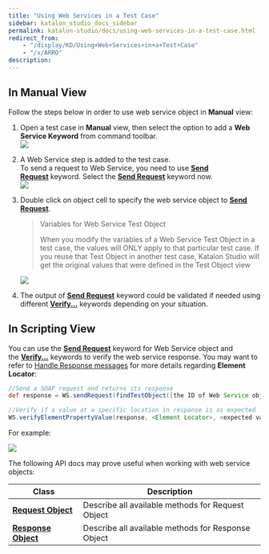 ```yaml
---
title: "Using Web Services in a Test Case" 
sidebar: katalon_studio_docs_sidebar
permalink: katalon-studio/docs/using-web-services-in-a-test-case.html 
redirect_from:
    - "/display/KD/Using+Web+Services+in+a+Test+Case"
    - "/x/ARRO"
description: 
---
```

In Manual View
--------------

Follow the steps below in order to use web service object in **Manual** view:

1.  Open a test case in **Manual** view, then select the option to add a **Web Service Keyword** from command toolbar.  
    ![](../../images/katalon-studio/docs/using-web-services-in-a-test-case/image2017-6-30-203A493A48.png)  
      
    
2.  A Web Service step is added to the test case.   
    To send a request to Web Service, you need to use **[Send Request](/display/KD/%5BWS%5D+Send+Request)** keyword. Select the **[Send Request](/display/KD/%5BWS%5D+Send+Request)** keyword now.  
    ![](../../images/katalon-studio/docs/using-web-services-in-a-test-case/image2018-8-23-163A583A44.png)  
      
    
3.  Double click on object cell to specify the web service object to **[Send Request](/display/KD/%5BWS%5D+Send+Request)**.
    
    > Variables for Web Service Test Object
    > 
    > When you modify the variables of a Web Service Test Object in a test case, the values will ONLY apply to that particular test case. If you reuse that Test Object in another test case, Katalon Studio will get the original values that were defined in the Test Object view
    
      
    ![](../../images/katalon-studio/docs/using-web-services-in-a-test-case/image2018-8-23-163A353A40.png)  
      
    
4.  The output of **[Send Request](/display/KD/%5BWS%5D+Send+Request)** keyword could be validated if needed using different **[Verify...](/display/KD/Web+Service)** keywords depending on your situation.  
      
    

In Scripting View
-----------------

You can use the **[Send Request](/display/KD/%5BWS%5D+Send+Request)** keyword for Web Service object and the **[Verify...](/display/KD/Web+Service)** keywords to verify the web service response. You may want to refer to [Handle Response messages](#UsingWebServicesinaTestCase-HandleResponsemessages) for more details regarding **Element Locator**:

```groovy
//Send a SOAP request and returns its response
def response = WS.sendRequest(findTestObject([the ID of Web Service object]))

//Verify if a value at a specific location in response is as expected
WS.verifyElementPropertyValue(response, <Element Locator>, <expected value>)
```

For example:

![](../../images/katalon-studio/docs/using-web-services-in-a-test-case/image2017-2-28-153A203A11.png)

The following API docs may prove useful when working with web service objects:

| Class | Description |
| --- | --- |
| **[Request Object](http://api-docs.katalon.com/studio/v4.6.0.2/api/com/kms/katalon/core/testobject/RequestObject.html)** | Describe all available methods for Request Object |
| **[Response Object](http://api-docs.katalon.com/studio/v4.6.0.2/api/com/kms/katalon/core/testobject/ResponseObject.html)** | Describe all available methods for Response Object |